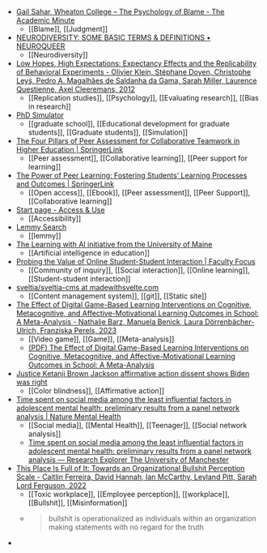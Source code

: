 - [Gail Sahar, Wheaton College – The Psychology of Blame - The Academic Minute](https://academicminute.org/2023/07/gail-sahar-wheaton-college-the-psychology-of-blame/)
	- [[Blame]], [[Judgment]]
- [NEURODIVERSITY: SOME BASIC TERMS & DEFINITIONS • NEUROQUEER](https://neuroqueer.com/neurodiversity-terms-and-definitions/)
	- [[Neurodiversity]]
- [Low Hopes, High Expectations: Expectancy Effects and the Replicability of Behavioral Experiments - Olivier Klein, Stéphane Doyen, Christophe Leys, Pedro A. Magalhães de Saldanha da Gama, Sarah Miller, Laurence Questienne, Axel Cleeremans, 2012](https://journals.sagepub.com/doi/10.1177/1745691612463704)
	- [[Replication studies]], [[Psychology]], [[Evaluating research]], [[Bias in research]]
- [PhD Simulator](https://research.wmz.ninja/projects/phd/index.html)
	- [[graduate school]], [[Educational development for graduate students]], [[Graduate students]], [[Simulation]]
- [The Four Pillars of Peer Assessment for Collaborative Teamwork in Higher Education | SpringerLink](https://link.springer.com/chapter/10.1007/978-3-031-29411-2_1)
	- [[Peer assessment]], [[Collaborative learning]], [[Peer support for learning]]
- [The Power of Peer Learning: Fostering Students’ Learning Processes and Outcomes | SpringerLink](https://link.springer.com/book/10.1007/978-3-031-29411-2)
	- [[Open access]], [[Ebook]], [[Peer assessment]], [[Peer Support]], [[Collaborative learning]]
- [Start page - Access & Use](https://accessuse.eu/en/)
	- [[Accessibility]]
- [Lemmy Search](https://www.search-lemmy.com/)
	- [[lemmy]]
- [The Learning with AI initiative from the University of Maine](https://umaine.edu/learnwithai/)
	- [[Artificial intelligence in education]]
- [Probing the Value of Online Student-Student Interaction | Faculty Focus](https://www.facultyfocus.com/articles/online-education/online-student-engagement/probing-the-value-of-online-student-student-interaction/)
	- [[Community of inquiry]], [[Social interaction]], [[Online learning]], [[Student-student interaction]]
- [sveltia/sveltia-cms at madewithsvelte.com](https://github.com/sveltia/sveltia-cms?ref=madewithsvelte.com)
	- [[Content management system]], [[git]], [[Static site]]
- [The Effect of Digital Game-Based Learning Interventions on Cognitive, Metacognitive, and Affective-Motivational Learning Outcomes in School: A Meta-Analysis - Nathalie Barz, Manuela Benick, Laura Dörrenbächer-Ulrich, Franziska Perels, 2023](https://journals.sagepub.com/doi/abs/10.3102/00346543231167795)
	- [[Video game]], [[Game]], [[Meta-analysis]]
	- [(PDF) The Effect of Digital Game-Based Learning Interventions on Cognitive, Metacognitive, and Affective-Motivational Learning Outcomes in School: A Meta-Analysis](https://www.researchgate.net/publication/370659223_The_Effect_of_Digital_Game-Based_Learning_Interventions_on_Cognitive_Metacognitive_and_Affective-Motivational_Learning_Outcomes_in_School_A_Meta-Analysis)
- [Justice Ketanji Brown Jackson affirmative action dissent shows Biden was right](https://www.msnbc.com/opinion/msnbc-opinion/kentanji-brown-jackson-affirmative-action-dissent-supreme-court-rcna92661?cid=sm_npd_ms_tw_ma&taid=64a5cbc55e50780001777470)
	- [[Color blindness]], [[Affirmative action]]
- [Time spent on social media among the least influential factors in adolescent mental health: preliminary results from a panel network analysis | Nature Mental Health](https://www.nature.com/articles/s44220-023-00063-7)
	- [[Social media]], [[Mental Health]], [[Teenager]], [[Social network analysis]]
	- [Time spent on social media among the least influential factors in adolescent mental health: preliminary results from a panel network analysis — Research Explorer The University of Manchester](https://research.manchester.ac.uk/en/publications/time-spent-on-social-media-among-the-least-influential-factors-in)
- [This Place Is Full of It: Towards an Organizational Bullshit Perception Scale - Caitlin Ferreira, David Hannah, Ian McCarthy, Leyland Pitt, Sarah Lord Ferguson, 2022](https://journals.sagepub.com/doi/full/10.1177/0033294120978162)
	- [[Toxic workplace]], [[Employee perception]], [[workplace]], [[Bullshit]], [[Misinformation]]
	- >bullshit is operationalized as individuals within an organization making statements with no regard for the truth
-